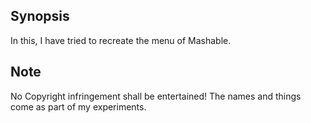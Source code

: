 ## Synopsis

In this, I have tried to recreate the menu of Mashable.

## Note

No Copyright infringement shall be entertained! The names and things come as part of my experiments.